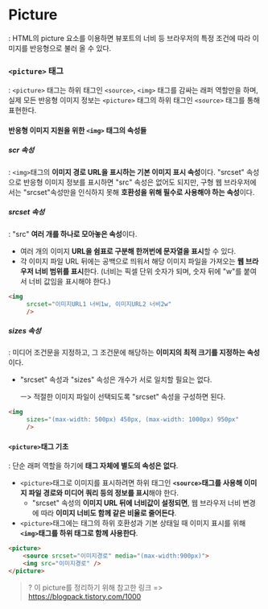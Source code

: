 # Picture

: HTML의 picture 요소를 이용하면 뷰포트의 너비 등 브라우저의 특정 조건에 따라 이미지를 반응형으로 불러 올 수 있다.



### `<picture>` 태그

: `<picture>` 태그는 하위 태그인 `<source>`, `<img>` 태그를 감싸는 래퍼 역할만을 하며, 실제 모든 반응형 이미지 정보는 `<picture>` 태그의 하위 태그인 `<source>` 태그를 통해 표현한다.

#### 반응형 이미지 지원을 위한 `<img>` 태그의 속성들

##### scr 속성

: `<img>`태그의 **이미지 경로 URL을 표시하는 기본 이미지 표시 속성**이다. "srcset" 속성으로 반응형 이미지 정보를 표시하면 "src" 속성은 없어도 되지만, 구형 웹 브라우저에서는 "srcset"속성만을 인식하지 못해 **호환성을 위해 필수로 사용해야 하는 속성**이다.

##### srcset 속성

: "src" **여러 개를 하나로 모아놓은 속성**이다. 

* 여러 개의 이미지 **URL을 쉼표로 구분해 한꺼번에 문자열을 표시**할 수 있다.
* 각 이미지 파일 URL 뒤에는 공백으로 띄워서 해당 이미지 파일을 가져오는 **웹 브라우저 너비 범위를 표시**한다. (너비는 픽셀 단위 숫자가 되며, 숫자 뒤에 "w"를 붙여서 너비 값임을 표시해야 한다.)

```html
<img 
     srcset="이미지URL1 너비1w, 이미지URL2 너비2w"
     />
```

##### sizes 속성

: 미디어 조건문을 지정하고, 그 조건문에 해당하는 **이미지의 최적 크기를 지정하는 속성**이다.

* "srcset" 속성과 "sizes" 속성은 개수가 서로 일치할 필요는 없다. 

  ㅡ> 적절한 이미지 파일이 선택되도록 "srcset" 속성을 구성하면 된다.

```html
<img 
     sizes="(max-width: 500px) 450px, (max-width: 1000px) 950px"
     />
```



#### `<picture>`태그 기초

: 단순 래퍼 역할을 하기에 **태그 자체에 별도의 속성은 없다**. 

* `<picture>`태그로 이미지를 표시하려면 하위 태그인 **`<source>`태그를 사용해 이미지 파일 경로와 미디어 쿼리 등의 정보를 표시**해야 한다.
  * "srcset" 속성의 **이미지 URL 뒤에 너비값이 설정되면**, 웹 브라우저 너비 변경에 따라 **이미지 너비도 함께 같은 비율로 줄어든다**.
* `<picture>`태그에는 태그의 하위 호환성과 기본 상태일 때 이미지 표시를 위해 **`<img>`태그를 하위 태그로 함께 사용한다**.

```html
<picture>
	<source srcset="이미지경로" media="(max-width:900px)">
    <img src="이미지경로" />
</picture>
```



> ? 이 picture를 정리하기 위해 참고한 링크 => https://blogpack.tistory.com/1000

